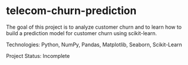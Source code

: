 # telecom-churn-prediction

The goal of this project is to analyze customer churn and to learn how to build a prediction model for customer churn using scikit-learn.

Technologies: Python, NumPy, Pandas, Matplotlib, Seaborn, Scikit-Learn



Project Status: Incomplete
